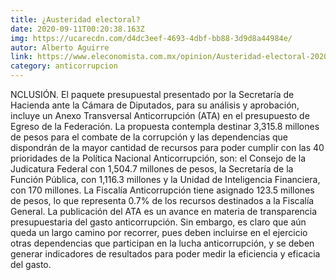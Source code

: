 ```yaml
---
title: ¿Austeridad electoral?
date: 2020-09-11T00:20:38.163Z
img: https://ucarecdn.com/d4dc3eef-4693-4dbf-bb88-3d9d8a44984e/
autor: Alberto Aguirre
link: https://www.eleconomista.com.mx/opinion/Austeridad-electoral-20200909-0143.html
category: anticorrupcion
---
```

NCLUSIÓN. El paquete presupuestal presentado por la Secretaría de Hacienda ante la Cámara de Diputados, para su análisis y aprobación, incluye un Anexo Transversal Anticorrupción (ATA) en el presupuesto de Egreso de la Federación. La propuesta contempla destinar 3,315.8 millones de pesos para el combate de la corrupción y las dependencias que dispondrán de la mayor cantidad de recursos para poder cumplir con las 40 prioridades de la Política Nacional Anticorrupción, son: el Consejo de la Judicatura Federal con 1,504.7 millones de pesos, la Secretaría de la Función Pública, con 1,116.3 millones y la Unidad de Inteligencia Financiera, con 170 millones. La Fiscalía Anticorrupción tiene asignado 123.5 millones de pesos, lo que representa 0.7% de los recursos destinados a la Fiscalía General. La publicación del ATA es un avance en materia de transparencia presupuestaria del gasto anticorrupción. Sin embargo, es claro que aún queda un largo camino por recorrer, pues deben incluirse en el ejercicio otras dependencias que participan en la lucha anticorrupción, y se deben generar indicadores de resultados para poder medir la eficiencia y eficacia del gasto.